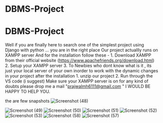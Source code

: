 # DBMS-Project
# DBMS-Project
Well if you are finally here to search one of the simplest project using Django with python ... you are in the right place 
Our project actuallly runs on XAMPP server
And for the installation follow these -
                  1. Download XAMPP from their official website (https://www.apachefriends.org/download.html)
                  2. Setup your XAMPP server 
                  3. To Newbies who dont know what is it , its just your local server of your own inorder to work with the dynamic changes in your project
after the installation 
                  1. unzip our project 
                  2. Run through the VS code (i suggest)
                  Make sure your XAMPP server is on 
for any kind of doubts please drop me a mail "prajwalmh6111@gmail.com " I WOULD BE HAPPY TO HELP YOU.

the are few snapshots 
![Screenshot (48)](https://user-images.githubusercontent.com/120583820/214115125-b7788e90-eb56-43df-a3a3-c3b0fd831e20.png)

![Screenshot (49)](https://user-images.githubusercontent.com/120583820/214114636-8b316894-5509-4df0-ae0e-d7e56bcd44a3.png) 
![Screenshot (50)](https://user-images.githubusercontent.com/120583820/214115048-a50bc1a0-8193-4e1b-9871-49af0b115325.png)
![Screenshot (51)](https://user-images.githubusercontent.com/120583820/214115062-6fe52564-156e-48f0-9dd0-b9318dca980c.png)
![Screenshot (52)](https://user-images.githubusercontent.com/120583820/214115068-9bd345c4-9694-41a9-abea-d59add69259d.png)
![Screenshot (53)](https://user-images.githubusercontent.com/120583820/214115072-fb982cd3-6114-44ac-858a-77e72785d8b0.png)
![Screenshot (58)](https://user-images.githubusercontent.com/120583820/214115080-996c0dfd-9457-4429-a274-629d0539a5a8.png)
![Screenshot (57)](https://user-images.githubusercontent.com/120583820/214115092-9b7307cf-10d0-45f8-ac44-3f3f8f2a89eb.png)
